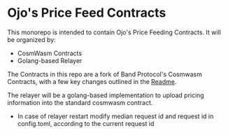 # Ojo's Price Feed Contracts

This monorepo is intended to contain Ojo's Price Feeding Contracts. It will be organized by:

- CosmWasm Contracts
- Golang-based Relayer

The Contracts in this repo are a fork of Band Protocol's Cosmwasm Contracts, with a few key changes outlined in the [Readme](./cosmwasm/README.md).

The relayer will be a golang-based implementation to upload pricing information into the standard cosmwasm contract.

- In case of relayer restart modify median request id and request id in config.toml, according to the current request id